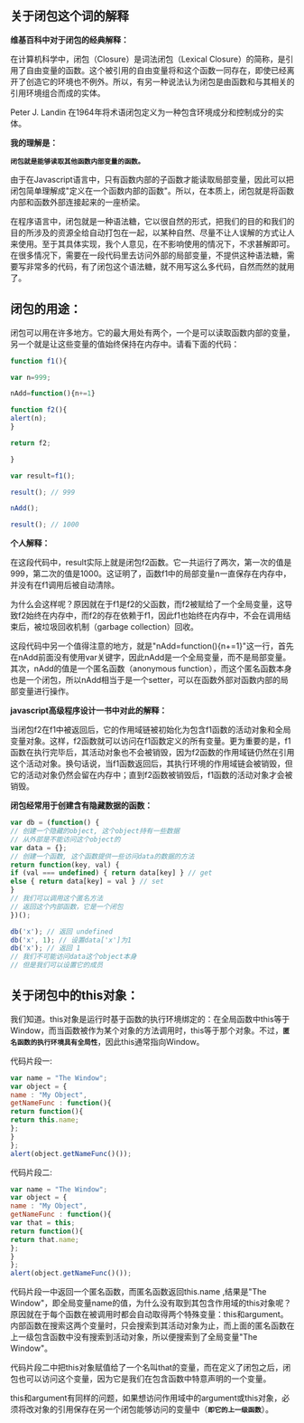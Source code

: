 
## 关于闭包这个词的解释
**维基百科中对于闭包的经典解释：**

在计算机科学中，闭包（Closure）是词法闭包（Lexical Closure）的简称，是引用了自由变量的函数。这个被引用的自由变量将和这个函数一同存在，即使已经离开了创造它的环境也不例外。所以，有另一种说法认为闭包是由函数和与其相关的引用环境组合而成的实体。

Peter J. Landin 在1964年将术语闭包定义为一种包含环境成分和控制成分的实体。

**我的理解是：**

**`闭包就是能够读取其他函数内部变量的函数。`**

由于在Javascript语言中，只有函数内部的子函数才能读取局部变量，因此可以把闭包简单理解成"定义在一个函数内部的函数"。所以，在本质上，闭包就是将函数内部和函数外部连接起来的一座桥梁。

在程序语言中，闭包就是一种语法糖，它以很自然的形式，把我们的目的和我们的目的所涉及的资源全给自动打包在一起，以某种自然、尽量不让人误解的方式让人来使用。至于其具体实现，我个人意见，在不影响使用的情况下，不求甚解即可。在很多情况下，需要在一段代码里去访问外部的局部变量，不提供这种语法糖，需要写非常多的代码，有了闭包这个语法糖，就不用写这么多代码，自然而然的就用了。
## 闭包的用途：
闭包可以用在许多地方。它的最大用处有两个，一个是可以读取函数内部的变量，另一个就是让这些变量的值始终保持在内存中。请看下面的代码：
```js
function f1(){

var n=999;

nAdd=function(){n+=1}

function f2(){
alert(n);
}

return f2;

}

var result=f1();

result(); // 999

nAdd();

result(); // 1000
```
**个人解释：**

在这段代码中，result实际上就是闭包f2函数。它一共运行了两次，第一次的值是999，第二次的值是1000。这证明了，函数f1中的局部变量n一直保存在内存中，并没有在f1调用后被自动清除。

为什么会这样呢？原因就在于f1是f2的父函数，而f2被赋给了一个全局变量，这导致f2始终在内存中，而f2的存在依赖于f1，因此f1也始终在内存中，不会在调用结束后，被垃圾回收机制（garbage collection）回收。

这段代码中另一个值得注意的地方，就是"nAdd=function(){n+=1}"这一行，首先在nAdd前面没有使用var关键字，因此nAdd是一个全局变量，而不是局部变量。其次，nAdd的值是一个匿名函数（anonymous function），而这个匿名函数本身也是一个闭包，所以nAdd相当于是一个setter，可以在函数外部对函数内部的局部变量进行操作。

**javascript高级程序设计一书中对此的解释：**

当闭包f2在f1中被返回后，它的作用域链被初始化为包含f1函数的活动对象和全局变量对象。这样，f2函数就可以访问在f1函数定义的所有变量。更为重要的是，f1函数在执行完毕后，其活动对象也不会被销毁，因为f2函数的作用域链仍然在引用这个活动对象。换句话说，当f1函数返回后，其执行环境的作用域链会被销毁，但它的活动对象仍然会留在内存中；直到f2函数被销毁后，f1函数的活动对象才会被销毁。

**闭包经常用于创建含有隐藏数据的函数：**
```js
var db = (function() {
// 创建一个隐藏的object, 这个object持有一些数据
// 从外部是不能访问这个object的
var data = {};
// 创建一个函数, 这个函数提供一些访问data的数据的方法
return function(key, val) {
if (val === undefined) { return data[key] } // get
else { return data[key] = val } // set
}
// 我们可以调用这个匿名方法
// 返回这个内部函数，它是一个闭包
})();

db('x'); // 返回 undefined
db('x', 1); // 设置data['x']为1
db('x'); // 返回 1
// 我们不可能访问data这个object本身
// 但是我们可以设置它的成员
```
## 关于闭包中的this对象：
我们知道。this对象是运行时基于函数的执行环境绑定的：在全局函数中this等于Window，而当函数被作为某个对象的方法调用时，this等于那个对象。不过，**`匿名函数的执行环境具有全局性`**，因此this通常指向Window。

代码片段一:
```js
var name = "The Window";
var object = {
name : "My Object",
getNameFunc : function(){
return function(){
return this.name;
};
}
};
alert(object.getNameFunc()());
```
代码片段二:

```js
var name = "The Window";
var object = {
name : "My Object",
getNameFunc : function(){
var that = this;
return function(){
return that.name;
};
}
};
alert(object.getNameFunc()());
```
代码片段一中返回一个匿名函数，而匿名函数返回this.name ,结果是"The Window"，即全局变量name的值，为什么没有取到其包含作用域的this对象呢？原因就在于每个函数在被调用时都会自动取得两个特殊变量：this和argument。内部函数在搜索这两个变量时，只会搜索到其活动对象为止，而上面的匿名函数在上一级包含函数中没有搜索到活动对象，所以便搜索到了全局变量"The Window"。

代码片段二中把this对象赋值给了一个名叫that的变量，而在定义了闭包之后，闭包也可以访问这个变量，因为它是我们在包含函数中特意声明的一个变量。

this和argument有同样的问题，如果想访问作用域中的argument或this对象，必须将改对象的引用保存在另一个闭包能够访问的变量中（**`即它的上一级函数`**）。